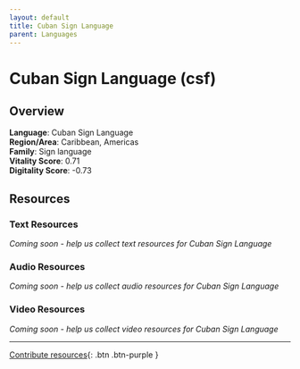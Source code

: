 ```yaml
---
layout: default
title: Cuban Sign Language
parent: Languages
---
```


# Cuban Sign Language (csf)

## Overview

**Language**: Cuban Sign Language  
**Region/Area**: Caribbean, Americas  
**Family**: Sign language  
**Vitality Score**: 0.71  
**Digitality Score**: -0.73  

## Resources

### Text Resources
*Coming soon - help us collect text resources for Cuban Sign Language*

### Audio Resources
*Coming soon - help us collect audio resources for Cuban Sign Language*

### Video Resources
*Coming soon - help us collect video resources for Cuban Sign Language*

---

[Contribute resources](https://fairtrain.github.io/){: .btn .btn-purple }
